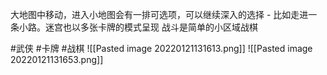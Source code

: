 大地图中移动，进入小地图会有一排可选项，可以继续深入的选择 - 比如走进一条小路。迷宫也以多张卡牌的模式呈现
战斗是简单的小区域战棋

#武侠 #卡牌 #战棋
![[Pasted image 20220121131613.png]]
![[Pasted image 20220121131653.png]]